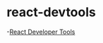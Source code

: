 # react-devtools
-[React Developer Tools](https://chromewebstore.google.com/detail/react-developer-tools/fmkadmapgofadopljbjfkapdkoienihi?hl=en)
